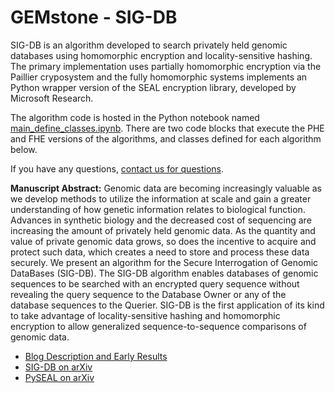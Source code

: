 # GEMstone - SIG-DB

SIG-DB is an algorithm developed to search privately held genomic databases using homomorphic encryption and locality-sensitive hashing. The primary implementation uses partially homomorphic encryption via the Paillier cryposystem and the fully homomorphic systems implements an Python wrapper version of the SEAL encryption library, developed by Microsoft Research. 

The algorithm code is hosted in the Python notebook named [main_define_classes.ipynb](https://github.com/BNext-IQT/GEMstone/blob/master/phe/paillier/main_define_classes.ipynb). There are two code blocks that execute the PHE and FHE versions of the algorithms, and classes defined for each algorithm below. 

If you have any questions, [contact us for questions](https://www.bnext.org/contact/).

**Manuscript Abstract:** Genomic data are becoming increasingly valuable as we develop methods to utilize the information at scale and gain a greater understanding of how genetic information relates to biological function. Advances in synthetic biology and the decreased cost of sequencing are increasing the amount of privately held genomic data. As the quantity and value of private genomic data grows, so does the incentive to acquire and protect such data, which creates a need to store and process these data securely. We present an algorithm for the Secure Interrogation of Genomic DataBases (SIG-DB). The SIG-DB algorithm enables databases of genomic sequences to be searched with an encrypted query sequence without revealing the query sequence to the Database Owner or any of the database sequences to the Querier. SIG-DB is the first application of its kind to take advantage of locality-sensitive hashing and homomorphic encryption to allow generalized sequence-to-sequence comparisons of genomic data. 

- [Blog Description and Early Results](https://medium.com/bioquest/gemstone-series-secure-information-sharing-for-genetic-queries-early-results-a14e79bb4f57)
- [SIG-DB on arXiv](https://arxiv.org/abs/1803.09565)
- [PySEAL on arXiv](https://arxiv.org/abs/1803.01891)

